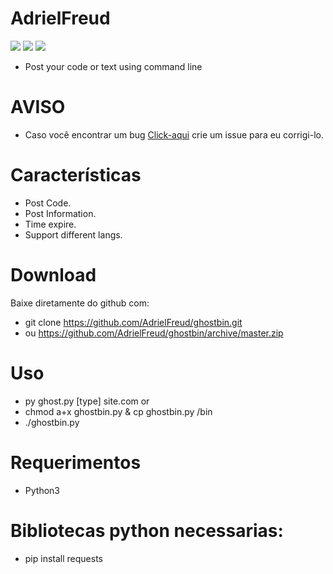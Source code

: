 # AdrielFreud

![](https://img.shields.io/badge/Ghostbin-v1.0-blue?style=flat&logo=appveyor)
![](https://img.shields.io/badge/plataforma-win32--win64--linux64--linux32-blue?style=flat&logo=appveyor)
![](https://img.shields.io/badge/python-3.x.x-blue)

 - Post your code or text using command line

# AVISO
- Caso você encontrar um bug [Click-aqui](https://github.com/AdrielFreud/ghostbin/issues/new) crie um issue para eu corrigi-lo.

# Características
  - Post Code.
  - Post Information.
  - Time expire.
  - Support different langs.
 
# Download
Baixe diretamente do github com:
 - git clone https://github.com/AdrielFreud/ghostbin.git
 - ou https://github.com/AdrielFreud/ghostbin/archive/master.zip

# Uso
 - py ghost.py [type] site.com
 or
 - chmod a+x ghostbin.py & cp ghostbin.py /bin
 - ./ghostbin.py
# Requerimentos
 - Python3

# Bibliotecas python necessarias:
  - pip install requests
